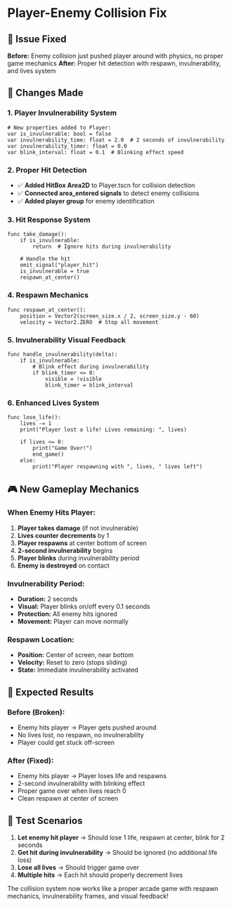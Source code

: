 # Player-Enemy Collision Fix

## 🚨 **Issue Fixed**
**Before:** Enemy collision just pushed player around with physics, no proper game mechanics
**After:** Proper hit detection with respawn, invulnerability, and lives system

## 🔧 **Changes Made**

### 1. **Player Invulnerability System**
```gdscript
# New properties added to Player:
var is_invulnerable: bool = false
var invulnerability_time: float = 2.0  # 2 seconds of invulnerability
var invulnerability_timer: float = 0.0
var blink_interval: float = 0.1  # Blinking effect speed
```

### 2. **Proper Hit Detection**
- ✅ **Added HitBox Area2D** to Player.tscn for collision detection
- ✅ **Connected area_entered signals** to detect enemy collisions
- ✅ **Added player group** for enemy identification

### 3. **Hit Response System**
```gdscript
func take_damage():
    if is_invulnerable:
        return  # Ignore hits during invulnerability
    
    # Handle the hit
    emit_signal("player_hit")
    is_invulnerable = true
    respawn_at_center()
```

### 4. **Respawn Mechanics**
```gdscript
func respawn_at_center():
    position = Vector2(screen_size.x / 2, screen_size.y - 60)
    velocity = Vector2.ZERO  # Stop all movement
```

### 5. **Invulnerability Visual Feedback**
```gdscript
func handle_invulnerability(delta):
    if is_invulnerable:
        # Blink effect during invulnerability
        if blink_timer <= 0:
            visible = !visible
            blink_timer = blink_interval
```

### 6. **Enhanced Lives System**
```gdscript
func lose_life():
    lives -= 1
    print("Player lost a life! Lives remaining: ", lives)
    
    if lives <= 0:
        print("Game Over!")
        end_game()
    else:
        print("Player respawning with ", lives, " lives left")
```

## 🎮 **New Gameplay Mechanics**

### **When Enemy Hits Player:**
1. **Player takes damage** (if not invulnerable)
2. **Lives counter decrements** by 1
3. **Player respawns** at center bottom of screen
4. **2-second invulnerability** begins
5. **Player blinks** during invulnerability period
6. **Enemy is destroyed** on contact

### **Invulnerability Period:**
- **Duration:** 2 seconds
- **Visual:** Player blinks on/off every 0.1 seconds
- **Protection:** All enemy hits ignored
- **Movement:** Player can move normally

### **Respawn Location:**
- **Position:** Center of screen, near bottom
- **Velocity:** Reset to zero (stops sliding)
- **State:** Immediate invulnerability activated

## 🚀 **Expected Results**

### **Before (Broken):**
- Enemy hits player → Player gets pushed around
- No lives lost, no respawn, no invulnerability
- Player could get stuck off-screen

### **After (Fixed):**
- Enemy hits player → Player loses life and respawns
- 2-second invulnerability with blinking effect
- Proper game over when lives reach 0
- Clean respawn at center of screen

## 🎯 **Test Scenarios**

1. **Let enemy hit player** → Should lose 1 life, respawn at center, blink for 2 seconds
2. **Get hit during invulnerability** → Should be ignored (no additional life loss)
3. **Lose all lives** → Should trigger game over
4. **Multiple hits** → Each hit should properly decrement lives

The collision system now works like a proper arcade game with respawn mechanics, invulnerability frames, and visual feedback!
